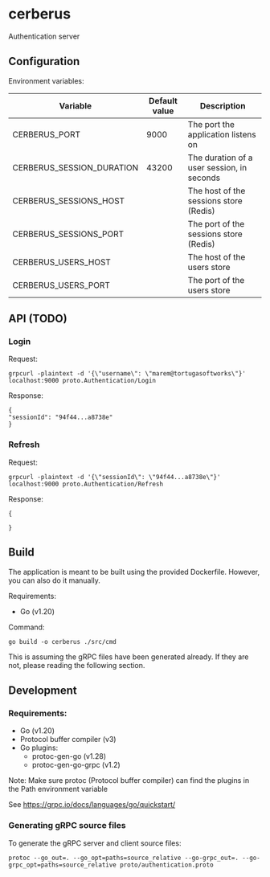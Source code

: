 # cerberus
Authentication server

## Configuration

Environment variables: 

| Variable                  | Default value | Description                                |
|---------------------------|---------------|--------------------------------------------|
| CERBERUS_PORT             | 9000          | The port the application listens on        |
| CERBERUS_SESSION_DURATION | 43200         | The duration of a user session, in seconds |
| CERBERUS_SESSIONS_HOST    |               | The host of the sessions store (Redis)     |
| CERBERUS_SESSIONS_PORT    |               | The port of the sessions store (Redis)     |
| CERBERUS_USERS_HOST       |               | The host of the users store                |
| CERBERUS_USERS_PORT       |               | The port of the users store                |

## API (TODO)

### Login
Request:

    grpcurl -plaintext -d '{\"username\": \"marem@tortugasoftworks\"}' localhost:9000 proto.Authentication/Login

Response:

    {
    "sessionId": "94f44...a8738e"
    }

### Refresh
Request:

    grpcurl -plaintext -d '{\"sessionId\": \"94f44...a8738e\"}' localhost:9000 proto.Authentication/Refresh

Response:

    {

    }

## Build

The application is meant to be built using the provided Dockerfile. However, you can also do it manually.

Requirements:
- Go (v1.20)

Command:
    
    go build -o cerberus ./src/cmd

This is assuming the gRPC files have been generated already. If they are not, please reading the following section.

## Development

### Requirements: 
- Go (v1.20)
- Protocol buffer compiler (v3)
- Go plugins:
    - protoc-gen-go (v1.28)
    - protoc-gen-go-grpc (v1.2)

Note: Make sure protoc (Protocol buffer compiler) can find the plugins in the Path environment variable

See https://grpc.io/docs/languages/go/quickstart/

### Generating gRPC source files
To generate the gRPC server and client source files:
    
    protoc --go_out=. --go_opt=paths=source_relative --go-grpc_out=. --go-grpc_opt=paths=source_relative proto/authentication.proto
